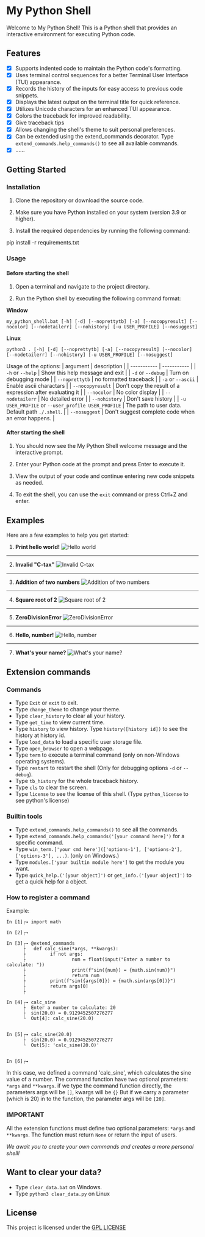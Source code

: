 # My Python Shell

Welcome to My Python Shell! This is a Python shell that provides an interactive environment for executing Python code.

## Features

- [x] Supports indented code to maintain the Python code's formatting.
- [x] Uses terminal control sequences for a better Terminal User Interface (TUI) appearance.
- [x] Records the history of the inputs for easy access to previous code snippets.
- [x] Displays the latest output on the terminal title for quick reference.
- [x] Utilizes Unicode characters for an enhanced TUI appearance.
- [x] Colors the traceback for improved readability.
- [x] Give traceback tips
- [x] Allows changing the shell's theme to suit personal preferences.
- [x] Can be extended using the extend_commands decorator. Type `extend_commands.help_commands()` to see all available commands.
- [x] ......

## Getting Started

### Installation

1. Clone the repository or download the source code.

2. Make sure you have Python installed on your system (version 3.9 or higher).

3. Install the required dependencies by running the following command:

pip install -r requirements.txt


### Usage

#### Before starting the shell
1. Open a terminal and navigate to the project directory.

2. Run the Python shell by executing the following command format:

**Window**

```
my_python_shell.bat [-h] [-d] [--noprettytb] [-a] [--nocopyresult] [--nocolor] [--nodetailerr] [--nohistory] [-u USER_PROFILE] [--nosuggest]
```

**Linux**
```
python3 . [-h] [-d] [--noprettytb] [-a] [--nocopyresult] [--nocolor] [--nodetailerr] [--nohistory] [-u USER_PROFILE] [--nosuggest]
```

Usage of the options:
| argument | description |
| ----------- | ----------- |
| `-h` or `--help` | Show this help message and exit |
| `-d` or `--debug` | Turn on debugging mode |
| `--noprettytb` | no formatted traceback |
| `-a` or `--ascii` | Enable ascii charactars |
| `--nocopyresult` | Don't copy the result of a expression after evaluating it |
| `--nocolor` | No color display |
| `--nodetailerr` | No detailed error |
| `--nohistory` | Don't save history |
| `-u USER_PROFILE` or `--user_profile USER_PROFILE` | The path to user data. Default path `./.shell`. |
| `--nosuggest` | Don't suggest complete code when an error happens. |


#### After starting the shell
1. You should now see the My Python Shell welcome message and the interactive prompt.

2. Enter your Python code at the prompt and press Enter to execute it.

3. View the output of your code and continue entering new code snippets as needed.

4. To exit the shell, you can use the `exit` command or press Ctrl+Z and enter.

## Examples

Here are a few examples to help you get started:

1. **Print hello world!**
![Hello world](/examples/1.png "Hello world!")
-----
2. **Invalid "C-tax"**
![Invalid C-tax](/examples/2.png "Invalid C-tax")
-----
3. **Addition of two numbers**
![Addition of two numbers](/examples/3.png "Addition of two numbers")
-----
4. **Square root of 2**
![Square root of 2](/examples/4.png "Square root of 2")
-----
5. **ZeroDivisionError**
![ZeroDivisionError](/examples/5.png "ZeroDivisionError")
-----
6. **Hello, number!**
![Hello, number](/examples/6.png "Hello, number!")
-----
7. **What's your name?**
![What's your name?](/examples/7.png "What's your name?")

## Extension commands
 ### Commands
  - Type `Exit` or `exit` to exit.
  - Type `change_theme` to change your theme.
  - Type `clear_history` to clear all your history.
  - Type `get_time` to view current time.
  - Type `history` to view history. Type `history([history id])` to see the history at history id.
  - Type `load_data` to load a specific user storage file.
  - Type `open_browser` to open a webpage.
  - Type `term` to execute a terminal command (only on non-Windows operating systems). 
  - Type `restart` to restart the shell (Only for debugging options `-d` or `--debug`).
  - Type `tb_history` for the whole traceback history.
  - Type `cls` to clear the screen.
  - Type `license` to see the license of this shell. (Type `python_license` to see python's license)
 ### Builtin tools
  - Type `extend_commands.help_commands()` to see all the commands.
  - Type `extend_commands.help_commands('[your command here]')` for a specific command.
  - Type `win_term.['your cmd here'](['options-1'], ['options-2'], ['options-3'], ...)`. (only on Windows.)
  - Type `modules.['your builtin module here']` to get the module you want.
  - Type `quick_help.('[your object]')` or `get_info.('[your object]')` to get a quick help for a object.

 ### How to register a command
 
 Example:
 ```
In [1]╭→ import math

In [2]╭→

In [3]╭→ @extend_commands
       ├   def calc_sine(*args, **kwargs):
       ├         if not args:
       ├                 num = float(input("Enter a number to calculate: "))
       ├                 print(f"sin({num}) = {math.sin(num)}")
       ├                 return num
       ├         print(f"sin({args[0]}) = {math.sin(args[0])}")
       ├         return args[0]
       ├

In [4]╭→ calc_sine
       ├  Enter a number to calculate: 20
       ├  sin(20.0) = 0.9129452507276277
       ╰  Out[4]: calc_sine(20.0)


In [5]╭→ calc_sine(20.0)
       ├  sin(20.0) = 0.9129452507276277
       ╰  Out[5]: 'calc_sine(20.0)'


In [6]╭→
 ```

 In this case, we defined a command 'calc_sine', which calculates the sine value of a number.
 The command function have two optional prameters: `*args` and `**kwargs`.
 if we type the command function directly, the parameters args will be `[]`, kwargs will be `{}`
 But if we carry a parameter (which is 20) in to the function, the parameter args will be `[20]`.

 ### IMPORTANT ###
 All the extension functions must define two optional parameters: `*args` and `**kwargs`. The function must return `None` or return the input of users.

 
 *We await you to create your own commands and creates a more personal shell!*

## Want to clear your data?
 - Type `clear_data.bat` on Windows.
 - Type `python3 clear_data.py` on Linux

## License

This project is licensed under the [GPL LICENSE](LICENSE)
